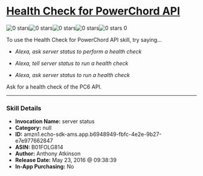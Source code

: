 # [Health Check for PowerChord API](http://alexa.amazon.com/#skills/amzn1.echo-sdk-ams.app.b6948949-fbfc-4e2e-9b27-e7e977662847)
![0 stars](../../images/ic_star_border_black_18dp_1x.png)![0 stars](../../images/ic_star_border_black_18dp_1x.png)![0 stars](../../images/ic_star_border_black_18dp_1x.png)![0 stars](../../images/ic_star_border_black_18dp_1x.png)![0 stars](../../images/ic_star_border_black_18dp_1x.png) 0

To use the Health Check for PowerChord API skill, try saying...

* *Alexa, ask server status to perform a health check*

* *Alexa, tell server status to run a health check*

* *Alexa, ask server status to run a health check*

Ask for a health check of the PC6 API.

***

### Skill Details

* **Invocation Name:** server status
* **Category:** null
* **ID:** amzn1.echo-sdk-ams.app.b6948949-fbfc-4e2e-9b27-e7e977662847
* **ASIN:** B01FOLG814
* **Author:** Anthony Atkinson
* **Release Date:** May 23, 2016 @ 09:38:39
* **In-App Purchasing:** No
